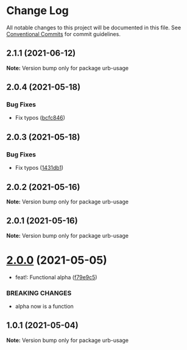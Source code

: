 # Change Log

All notable changes to this project will be documented in this file.
See [Conventional Commits](https://conventionalcommits.org) for commit guidelines.

## 2.1.1 (2021-06-12)

**Note:** Version bump only for package urb-usage





## 2.0.4 (2021-05-18)


### Bug Fixes

* Fix typos ([bcfc846](https://github.com/ktutnik/test-publish-lerna/commit/bcfc846251feb4bf2038bb584bc1c4f43718b987))





## 2.0.3 (2021-05-18)


### Bug Fixes

* Fix typos ([1431db1](https://github.com/ktutnik/test-publish-lerna/commit/1431db152a5fdef94eb6ff7a15b04f21d9126ea8))





## 2.0.2 (2021-05-16)

**Note:** Version bump only for package urb-usage





## 2.0.1 (2021-05-16)

**Note:** Version bump only for package urb-usage





# [2.0.0](https://github.com/ktutnik/test-publish-lerna/compare/urb-usage@1.0.1...urb-usage@2.0.0) (2021-05-05)


* feat!: Functional alpha ([f79e9c5](https://github.com/ktutnik/test-publish-lerna/commit/f79e9c54ac8342b52eb608a4e8a2fe8544419407))


### BREAKING CHANGES

* alpha now is a function





## 1.0.1 (2021-05-04)

**Note:** Version bump only for package urb-usage
